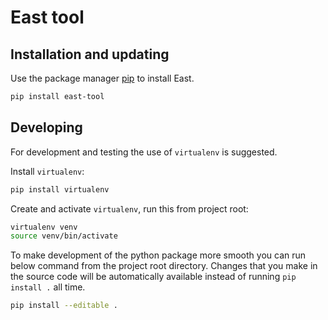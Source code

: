 # East tool

## Installation and updating

Use the package manager [pip](https://pip.pypa.io/en/stable/) to install East.

```bash
pip install east-tool
```

## Developing

For development and testing the use of `virtualenv` is suggested.

Install `virtualenv`:
```bash
pip install virtualenv
```

Create and activate `virtualenv`, run this from project root:

```bash
virtualenv venv
source venv/bin/activate
```

To make development of the python package more smooth you can run below command
from the project root directory.
Changes that you make in the source code will be automatically available
instead of running `pip install .` all time.
```bash
pip install --editable .
```
